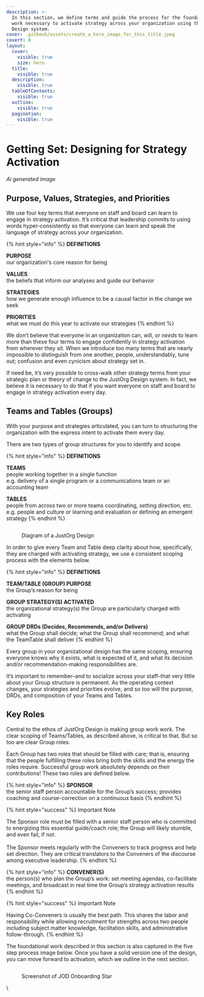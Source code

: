 ```yaml
---
description: >-
  In this section, we define terms and guide the process for the foundational
  work necessary to activate strategy across your organization using the JustOrg
  Design system.
cover: .gitbook/assets/create_a_hero_image_for_this_title.jpeg
coverY: 0
layout:
  cover:
    visible: true
    size: hero
  title:
    visible: true
  description:
    visible: true
  tableOfContents:
    visible: true
  outline:
    visible: true
  pagination:
    visible: true
---
```


# Getting Set: Designing for Strategy Activation

_Ai generated image_

## Purpose, Values, Strategies, and Priorities

We use four key terms that everyone on staff and board can learn to engage in strategy activation. It’s critical that leadership commits to using words hyper-consistently so that everyone can learn and speak the language of strategy across your organization.

{% hint style="info" %}
**DEFINITIONS**

**PURPOSE**\
our organization's core reason for being

**VALUES**\
the beliefs that inform our analyses and guide our behavior

**STRATEGIES**\
how we generate enough influence to be a causal factor in the change we seek

**PRIORITIES**\
what we must do this year to activate our strategies
{% endhint %}

We don’t believe that everyone in an organization can, will, or _needs_ to learn more than these four terms to engage confidently in strategy activation from wherever they sit. When we introduce too many terms that are nearly impossible to distinguish from one another, people, understandably, tune out; confusion and even cynicism about strategy set in.&#x20;

If need be, it’s very possible to cross-walk other strategy terms from your strategic plan or theory of change to the JustOrg Design system. In fact, we believe it is necessary to do that if you want everyone on staff and board to engage in strategy activation every day.

## Teams and Tables (Groups)

With your purpose and strategies articulated, you can turn to structuring the organization with the express intent to activate them every day.

There are two types of group structures for you to identify and scope.

{% hint style="info" %}
**DEFINITIONS**

**TEAMS**\
people working together in a single function\
e.g. delivery of a single program or a communications team or an accounting team

**TABLES**\
people from across two or more teams coordinating, setting direction, etc.\
e.g. people and culture or learning and evaluation or defining an emergent strategy
{% endhint %}

<figure><img src="https://lh7-rt.googleusercontent.com/docsz/AD_4nXf_bR4AGm-Aimw5HNak778eMOW0PiA2TbQWdLwI4c0gjrpR5tzpIdt3_U946NgE5_2b24t6078Hy63890MYM1q1juNlVppQ8CktaDAw2pv2uUApr60wAG1Ra8rCU2zCtE9Aoh6Atw?key=EgSrytd4J1SSaw9kr-J_MA" alt=""><figcaption><p>Diagram of a JustOrg Design</p></figcaption></figure>

In order to give every Team and Table deep clarity about how, specifically, they are charged with activating strategy, we use a consistent scoping process with the elements below.

{% hint style="info" %}
**DEFINITIONS**

**TEAM/TABLE (GROUP) PURPOSE**\
the Group’s reason for being

**GROUP STRATEGY(S) ACTIVATED**\
the organizational strategy(s) the Group are particularly charged with activating

**GROUP DRDs (Decides, Recommends, and/or Delivers)**\
what the Group shall decide; what the Group shall recommend; and what the TeamTable shall deliver
{% endhint %}

Every group in your organizational design has the same scoping, ensuring everyone knows why it exists, what is expected of it, and what its decision and/or recommendation-making responsibilities are.

It’s important to remember–and to socialize across your staff–that very little about your Group structure is permanent. As the operating context changes, your strategies and priorities evolve, and so too will the purpose, DRDs, and composition of your Teams and Tables.

## Key Roles

Central to the ethos of JustOrg Design is making group work work. The clear scoping of Teams/Tables, as described above, is critical to that. But so too are clear Group roles.

Each Group has two roles that should be filled with care; that is, ensuring that the people fulfilling these roles bring both the skills and the energy the roles require. Successful group work absolutely depends on their contributions! These two roles are defined below.

{% hint style="info" %}
**SPONSOR**\
the senior staff person accountable for the Group’s success; provides coaching and course-correction on a continuous basis
{% endhint %}

{% hint style="success" %}
Important Note

The Sponsor role must be filled with a senior staff person who is committed to energizing this essential guide/coach role; the Group will likely stumble, and even fail, if not.\
\
The Sponsor meets regularly with the Conveners to track progress and help set direction. They are critical translators to the Conveners of the discourse among executive leadership.
{% endhint %}

{% hint style="info" %}
**CONVENER(S)**\
the person(s) who plan the Group’s work: set meeting agendas, co-facilitate meetings, and broadcast in real time the Group’s strategy activation results
{% endhint %}

{% hint style="success" %}
Important Note

Having Co-Conveners is usually the best path. This shares the labor and responsibility while allowing recruitment for strengths across two people including subject matter knowledge, facilitation skills, and administrative follow-through.
{% endhint %}

The foundational work described in this section is also captured in the five step process image below. Once you have a solid version one of the design, you can move forward to activation, which we outline in the next section.

<figure><img src="https://lh7-rt.googleusercontent.com/docsz/AD_4nXcihAjvuHQ7NX4vWMVrVs21XfXWs5XmbsWOus5bJBVwxbZGcjKgjrItZdAmTywSIOqi5bYt7vvDUW6MhZYecvxTVwVXK_VogPEWOcnqgIOk49MorwjaCMwCKloj2MFKSgyxIcOeBg?key=EgSrytd4J1SSaw9kr-J_MA" alt=""><figcaption><p>Screenshot of JOD Onboarding Star</p></figcaption></figure>

\


